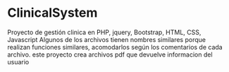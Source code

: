 # ClinicalSystem
Proyecto de gestión clinica en PHP, jquery, Bootstrap, HTML, CSS, Javascript
Algunos de los archivos tienen nombres similares porque realizan funciones similares, acomodarlos según los comentarios de cada archivo.
este proyecto crea archivos pdf que devuelve informacion del usuario
